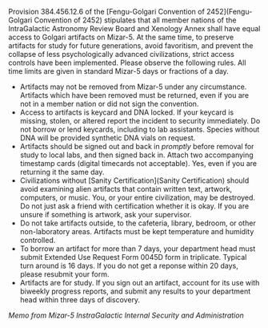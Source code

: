 Provision 384.456.12.6 of the [Fengu-Golgari Convention of 2452](Fengu-Golgari Convention of 2452) stipulates that all member nations of the IntraGalactic Astronomy Review Board and Xenology Annex shall have equal access to Golgari artifacts on Mizar-5. At the same time, to preserve artifacts for study for future generations, avoid favoritism, and prevent the collapse of less psychologically advanced civilizations, strict access controls have been implemented. Please observe the following rules. All time limits are given in standard Mizar-5 days or fractions of a day.

- Artifacts may not be removed from Mizar-5 under any circumstance. Artifacts which have been removed must be returned, even if you are not in a member nation or did not sign the convention.
- Access to artifacts is keycard and DNA locked. If your keycard is missing, stolen, or altered report the incident to security immediately. Do not borrow or lend keycards, including to lab assistants. Species without DNA will be provided synthetic DNA vials on request.
- Artifacts should be signed out and back in *promptly* before removal for study to local labs, and then signed back in. Attach two accompanying timestamp cards (digital timecards not acceptable). Yes, even if you are returning it the same day.
- Civilizations without [Sanity Certification](Sanity Certification) should avoid examining alien artifacts that contain written text, artwork, computers, or music. You, or your entire civilization, may be destroyed. Do not just ask a friend with certification whether it is okay. If you are unsure if something is artwork, ask your supervisor.
- Do not take artifacts outside, to the cafeteria, library, bedroom, or other non-laboratory areas. Artifacts must be kept temperature and humidity controlled.
- To borrow an artifact for more than 7 days, your department head must submit Extended Use Request Form 0045D form in triplicate. Typical turn around is 16 days. If you do not get a reponse within 20 days, please resubmit your form.
- Artifacts are for study. If you sign out an artifact, account for its use with biweekly progress reports, and submit any results to your department head within three days of discovery.


*Memo from Mizar-5 InstraGalactic Internal Security and Administration*